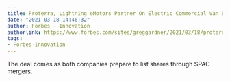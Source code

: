 ```yaml
---
title: Proterra, Lightning eMotors Partner On Electric Commercial Van Batteries
date: "2021-03-18 14:46:32"
author: Forbes - Innovation
authorlink: https://www.forbes.com/sites/greggardner/2021/03/18/proterra-lightning-emotors-join-to-electrify-commercial-vehicles/
tags:
- Forbes-Innovation
---
```

The deal comes as both companies prepare to list shares through SPAC mergers.